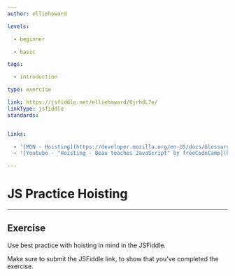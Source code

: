 ```yaml
---
author: elliehoward

levels:

  - beginner

  - basic

tags:

  - introduction

type: exercise

link: https://jsfiddle.net/elliehoward/0jrhdL7e/
linkType: jsfiddle
standards:


links:

  - '[MDN - Hoisting](https://developer.mozilla.org/en-US/docs/Glossary/Hoisting)'
  - '[Youtube - "Hoisting - Beau teaches JavaScript" by freeCodeCamp](https://www.youtube.com/watch?v=C1PZh_ea-7I)'

---
```


# JS Practice Hoisting

---
## Exercise

Use best practice with hoisting in mind in the JSFiddle.

Make sure to submit the JSFiddle link, to show that you've completed the exercise.
